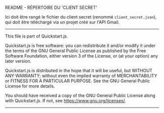 
README - RÉPERTOIRE DU 'CLIENT SECRET'
        
Ici doit être rangé le fichier du client secret (renommé `client_secret.json`), qui doit être téléchargé via un projet créé sur l'API Gmail.
        
        

---------------------------------------------------------------------------------------------------------------------------------------------------------------------------------------------------------------------------------------------------------------------------------------------------


This file is part of Quickstart.js.


Quickstart.js is free software: you can redistribute it and/or modify
it under the terms of the GNU General Public License as published by
the Free Software Foundation, either version 3 of the License, or
(at your option) any later version.

Quickstart.js is distributed in the hope that it will be useful,
but WITHOUT ANY WARRANTY; without even the implied warranty of
MERCHANTABILITY or FITNESS FOR A PARTICULAR PURPOSE.  See the
GNU General Public License for more details.

You should have received a copy of the GNU General Public License
along with Quickstart.js.  If not, see <https://www.gnu.org/licenses/>.


---------------------------------------------------------------------------------------------------------------------------------------------------------------------------------------------------------------------------------------------------------------------------------------------------


